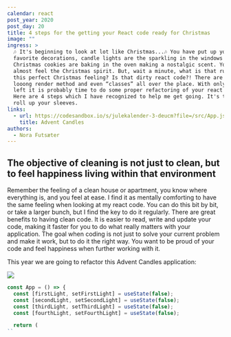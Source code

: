 ```yaml
---
calendar: react
post_year: 2020
post_day: 20
title: 4 steps for the getting your React code ready for Christmas
image: ""
ingress: >
  🎶 It's beginning to look at lot like Christmas...🎶 You have put up your
  favorite decorations, candle lights are the sparkling in the windows and some
  Christmas cookies are baking in the oven making a nostalgic scent. You can
  almost feel the Christmas spirit. But, wait a minute, what is that ruining
  this perfect Christmas feeling? Is that dirty react code?! There are “this”, a
  looong render method and even “classes” all over the place. With only 4 days
  left it is probably time to do some proper refactoring of your react code.
  Here are 4 steps which I have recognized to help me get going. It's time to
  roll up your sleeves.
links:
  - url: https://codesandbox.io/s/julekalender-3-deucm?file=/src/App.js
    title: Advent Candles
authors:
  - Nora Futsæter
---
```

## The objective of cleaning is not just to clean, but to feel happiness living within that environment ##

Remember the feeling of a clean house or apartment, you know where everything is, and you feel at ease. I find it as mentally comforting to have the same feeling when looking at my react code. You can do this bit by bit, or take a larger bunch, but I find the key to do it regularly. There are great benefits to having clean code. It is easier to read, write and update your code, making it faster for you to do what really matters with your application. The goal when coding is not just to solve your current problem and make it work, but to do it the right way. You want to be proud of your code and feel happiness when further working with it. 


This year we are going to refactor this Advent Candles application:
 
![](/assets/20-react-advent-candles.png)


```javascript
const App = () => {
  const [firstLight, setFirstLight] = useState(false);
  const [secondLight, setSecondLight] = useState(false);
  const [thirdLight, setThirdLight] = useState(false);
  const [fourthLight, setFourthLight] = useState(false);

  return (
``